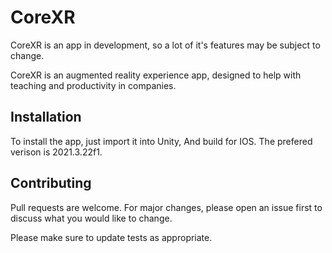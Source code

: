 # CoreXR

CoreXR is an app in development, so a lot of it's features may be subject to change.

CoreXR is an augmented reality experience app, designed to help with teaching and productivity in companies.

## Installation

To install the app, just import it into Unity, And build for IOS. The prefered verison is 2021.3.22f1.



## Contributing

Pull requests are welcome. For major changes, please open an issue first
to discuss what you would like to change.

Please make sure to update tests as appropriate.
